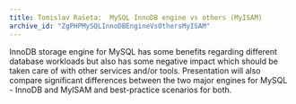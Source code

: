 ```yaml
---
title: Tomislav Rašeta:  MySQL InnoDB engine vs others (MyISAM)
archive_id: "ZgPHPMySQLInnoDBEngineVsOthersMyISAM"
---
```


InnoDB storage engine for MySQL has some benefits regarding different database workloads but also has some negative impact which should be taken care of with other services and/or tools. Presentation will also compare significant differences between the two major engines for MySQL - InnoDB and MyISAM and best-practice scenarios for both.

